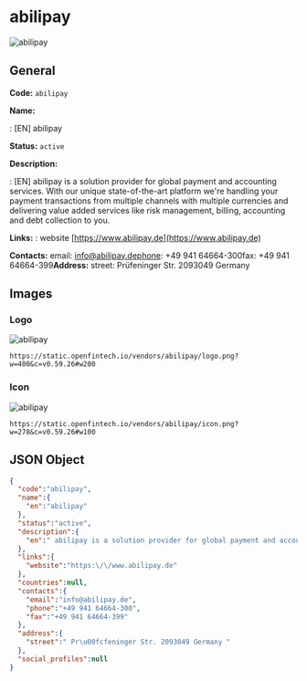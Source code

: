 
# abilipay 
![abilipay](https://static.openfintech.io/vendors/abilipay/logo.png?w=400&c=v0.59.26#w200)  

## General 
 
**Code:** `abilipay` 
 
**Name:** 
 
:	[EN] abilipay 
 
**Status:** `active` 
 
**Description:** 
 
: [EN]  abilipay is a solution provider for global payment and accounting services. With our unique state-of-the-art platform we're handling your payment transactions from multiple channels with multiple currencies and delivering value added services like risk management, billing, accounting and debt collection to you.  
 
**Links:** 
: website [https://www.abilipay.de](https://www.abilipay.de) 
 
**Contacts:** 
email: info@abilipay.dephone: +49 941 64664-300fax: +49 941 64664-399**Address:** 
street:  Prüfeninger Str. 2093049 Germany  

## Images 

### Logo 
 
![abilipay](https://static.openfintech.io/vendors/abilipay/logo.png?w=400&c=v0.59.26#w200)  

```
https://static.openfintech.io/vendors/abilipay/logo.png?w=400&c=v0.59.26#w200
```  

### Icon 
 
![abilipay](https://static.openfintech.io/vendors/abilipay/icon.png?w=278&c=v0.59.26#w100)  

```
https://static.openfintech.io/vendors/abilipay/icon.png?w=278&c=v0.59.26#w100
```  

## JSON Object 

```json
{
  "code":"abilipay",
  "name":{
    "en":"abilipay"
  },
  "status":"active",
  "description":{
    "en":" abilipay is a solution provider for global payment and accounting services. With our unique state-of-the-art platform we're handling your payment transactions from multiple channels with multiple currencies and delivering value added services like risk management, billing, accounting and debt collection to you. "
  },
  "links":{
    "website":"https:\/\/www.abilipay.de"
  },
  "countries":null,
  "contacts":{
    "email":"info@abilipay.de",
    "phone":"+49 941 64664-300",
    "fax":"+49 941 64664-399"
  },
  "address":{
    "street":" Pr\u00fcfeninger Str. 2093049 Germany "
  },
  "social_profiles":null
}
```  
